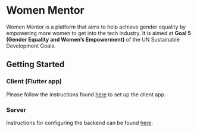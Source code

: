 # Women Mentor

Women Mentor is a platform that aims to help achieve gender equality by empowering more women to get into the tech industry. It is aimed at **Goal 5 (Gender Equality and Women’s Empowerment)** of the UN Sustainable Development Goals.

## Getting Started

### Client (Flutter app)
Please follow the instructions found [here](https://github.com/jerh-remy/women-mentor/blob/main/client/README.md) to set up the client app.

### Server 
Instructions for configuring the backend can be found [here](https://github.com/jerh-remy/women-mentor/blob/main/server/README.md).
  
